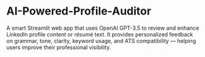 # AI-Powered-Profile-Auditor
A smart Streamlit web app that uses OpenAI GPT-3.5 to review and enhance LinkedIn profile content or résumé text. It provides personalized feedback on grammar, tone, clarity, keyword usage, and ATS compatibility — helping users improve their professional visibility.
